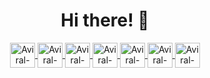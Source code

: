 <h1 align="center"> Hi there! 👋 </h1>
<p align="center">
  
  <a href="https://www.linkedin.com/in/aviral-gupta-754341152/" target="blank">
    <img align="center" src="https://cdn.jsdelivr.net/npm/simple-icons@3.0.1/icons/linkedin.svg" alt="Aviral-LinkedIn" height="40" width="40" />
  </a>
  
  <a href="https://www.codechef.com/users/stark752" target="blank">
    <img align="center" src="https://cdn.jsdelivr.net/npm/simple-icons@3.0.1/icons/codechef.svg" alt="Aviral-Codechef" height="40" width="40" />
  </a>
  
  <a href="https://twitter.com/aviralgupta752" target="blank">
    <img align="center" src="https://cdn.jsdelivr.net/npm/simple-icons@3.0.1/icons/twitter.svg" alt="Aviral-Twitter" height="40" width="40" />
  </a>

  <a href="https://guptaavi352.medium.com/" target="blank">
    <img align="center" src="https://cdn.jsdelivr.net/npm/simple-icons@3.0.1/icons/medium.svg" alt="Aviral-Medium" height="40" width="40" />
  </a>
  
  <a href="https://www.instagram.com/aviral752/" target="blank">
    <img align="center" src="https://cdn.jsdelivr.net/npm/simple-icons@3.0.1/icons/instagram.svg" alt="Aviral-Insta" height="40" width="40" />
  </a>

  <a href="https://www.facebook.com/avi.gupta.73157/" target="blank">
    <img align="center" src="https://cdn.jsdelivr.net/npm/simple-icons@3.0.1/icons/facebook.svg" alt="Aviral-fb" height="40" width="40" />
  </a>

  <a href="mailto:guptaavi352@gmail.com" target="blank">
    <img align="center" src="https://cdn.jsdelivr.net/npm/simple-icons@3.0.1/icons/gmail.svg" alt="Aviral-Mail" height="40" width="40"/>
  </a>
</p>

<!--
**Aviral0O7/Aviral0O7** is a ✨ _special_ ✨ repository because its `README.md` (this file) appears on your GitHub profile.

Here are some ideas to get you started:

- 🔭 I’m currently working on ...
- 🌱 I’m currently learning ...
- 👯 I’m looking to collaborate on ...
- 🤔 I’m looking for help with ...
- 💬 Ask me about ...
- 📫 How to reach me: ...
- 😄 Pronouns: ...
- ⚡ Fun fact: ...
-->